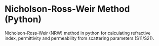 # Nicholson-Ross-Weir Method (Python)

Nicholson-Ross-Weir (NRW) method in python for calculating refractive index,
permittivity and permeability from scattering parameters (S11/S21).


